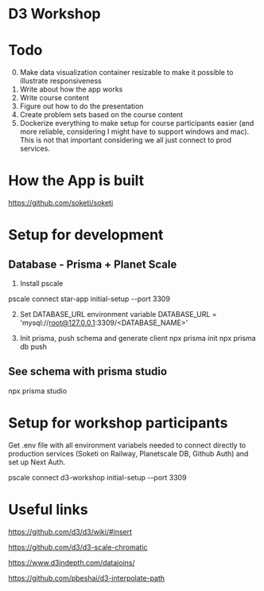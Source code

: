 # D3 Workshop

# Todo
0. Make data visualization container resizable to make it possible to illustrate responsiveness
1. Write about how the app works
2. Write course content
3. Figure out how to do the presentation
4. Create problem sets based on the course content
5. Dockerize everything to make setup for course participants easier (and more reliable, considering I might have to support windows and mac). This is not that important considering we all just connect to prod services.

# How the App is built

https://github.com/soketi/soketi


# Setup for development

## Database - Prisma + Planet Scale

1. Install pscale

pscale connect star-app initial-setup --port 3309

2. Set DATABASE_URL environment variable
DATABASE_URL = 'mysql://root@127.0.0.1:3309/<DATABASE_NAME>'

3. Init prisma, push schema and generate client
npx prisma init
npx prisma db push


## See schema with prisma studio
npx prisma studio

# Setup for workshop participants

Get .env file with all environment variabels needed to connect directly to production services (Soketi on Railway, Planetscale DB, Github Auth) and set up Next Auth.



pscale connect d3-workshop initial-setup --port 3309


# Useful links

https://github.com/d3/d3/wiki/#insert

https://github.com/d3/d3-scale-chromatic

https://www.d3indepth.com/datajoins/

https://github.com/pbeshai/d3-interpolate-path

